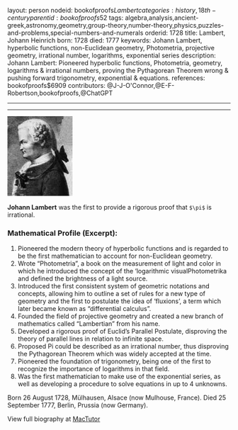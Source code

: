 layout: person
nodeid: bookofproofs$Lambert
categories: history,18th-century
parentid: bookofproofs$52
tags: algebra,analysis,ancient-greek,astronomy,geometry,group-theory,number-theory,physics,puzzles-and-problems,special-numbers-and-numerals
orderid: 1728
title: Lambert, Johann Heinrich
born: 1728
died: 1777
keywords: Johann Lambert, hyperbolic functions, non-Euclidean geometry, Photometria, projective geometry, irrational number, logarithms, exponential series
description: Johann Lambert: Pioneered hyperbolic functions, Photometria, geometry, logarithms & irrational numbers, proving the Pythagorean Theorem wrong & pushing forward trigonometry, exponential & equations.
references: bookofproofs$6909
contributors: @J-J-O'Connor,@E-F-Robertson,bookofproofs,@ChatGPT

---



---

![Lambert.jpg](https://github.com/bookofproofs/bookofproofs.github.io/blob/main/_sources/_assets/images/portraits/Lambert.jpg?raw=true)

**Johann Lambert** was the first to provide a rigorous proof that `$\pi$` is irrational.

### Mathematical Profile (Excerpt):
1. Pioneered the modern theory of hyperbolic functions and is regarded to be the first mathematician to account for non-Euclidean geometry.
2. Wrote “Photometria”, a book on the measurement of light and color in which he introduced the concept of the ‘logarithmic visualPhotometrika and defined the brightness of a light source.
3. Introduced the first consistent system of geometric notations and concepts, allowing him to outline a set of rules for a new type of geometry and the first to postulate the idea of ‘fluxions’, a term which later became known as “differential calculus”.
4. Founded the field of projective geometry and created a new branch of mathematics called “Lambertian” from his name.
5. Developed a rigorous proof of Euclid’s Parallel Postulate, disproving the theory of parallel lines in relation to infinite space.
6. Proposed Pi could be described as an irrational number, thus disproving the Pythagorean Theorem which was widely accepted at the time.
7. Pioneered the foundation of trigonometry, being one of the first to recognize the importance of logarithms in that field.
8. Was the first mathematician to make use of the exponential series, as well as developing a procedure to solve equations in up to 4 unknowns.

Born 26 August 1728, Mülhausen, Alsace (now Mulhouse, France). Died 25 September 1777, Berlin, Prussia (now Germany).

View full biography at [MacTutor](https://mathshistory.st-andrews.ac.uk/Biographies/Lambert/)
